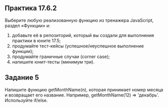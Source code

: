 Практика 17.6.2
----------------
Выберите любую реализованную функцию из тренажера JavaScript, раздел «Функции» и:

1. добавьте её в репозиторий, который вы создали для выполнения практики в юните 17.5;
2. продумайте тест-кейсы (успешное/неуспешное выполнение функции);
3. продумайте граничные случаи (corner case); 
4. напишите юнит-тесты (минимум три).

Задание 5
----------
Напишите функцию getMonthName(n), которая принимает номер месяца и возвращает его название. 
Например, getMonthName(12) ⇒ 'декабрь'. Используйте if/else.
